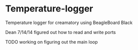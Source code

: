 Temperature-logger
==================

Temperature logger for creamatory using BeagleBoard Black

Dean 7/14/14
figured out how to read and write ports



TODO
working on figuring out the main loop
